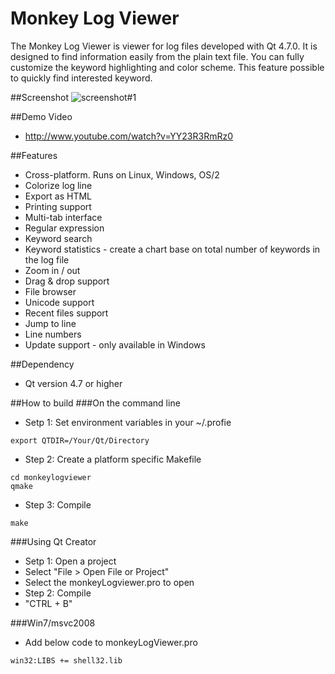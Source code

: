 Monkey Log Viewer
========

The Monkey Log Viewer is viewer for log files developed with Qt 4.7.0. It is designed to find information easily from the plain text file. You can fully customize the keyword highlighting and color scheme. This feature possible to quickly find interested keyword.

##Screenshot
![screenshot#1](https://lh5.googleusercontent.com/-22li12ILdjE/UJT5hZ2P4bI/AAAAAAAAGe4/E5urhDr7dNo/s800/monkeylogviewer-20121103.png)

##Demo Video
 * http://www.youtube.com/watch?v=YY23R3RmRz0

##Features
 * Cross-platform. Runs on Linux, Windows, OS/2
 * Colorize log line
 * Export as HTML
 * Printing support
 * Multi-tab interface
 * Regular expression
 * Keyword search
 * Keyword statistics - create a chart base on total number of keywords in the log file
 * Zoom in / out
 * Drag & drop support
 * File browser
 * Unicode support
 * Recent files support
 * Jump to line
 * Line numbers
 * Update support - only available in Windows

##Dependency 
 * Qt version 4.7 or higher 

##How to build
###On the command line
 * Setp 1: Set environment variables in your ~/.profie 

 ```
 export QTDIR=/Your/Qt/Directory
 ```
 * Step 2: Create a platform specific Makefile

 ```
 cd monkeylogviewer
 qmake
 ``` 
 * Step 3: Compile
 ```
 make 
 ```

###Using Qt Creator
 * Setp 1: Open a project
  * Select "File > Open File or Project"
  * Select the monkeyLogviewer.pro to open 
 * Step 2: Compile
  * "CTRL + B"

###Win7/msvc2008
 * Add below code to monkeyLogViewer.pro

 ```
 win32:LIBS += shell32.lib
 ```